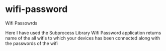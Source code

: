 # wifi-password
Wifi Passowrds

Here I have used the Subprocess Library 
Wifi Password application returns name of the all wifis to which your devices has been connected  along with the passwords of the wifi

